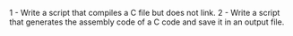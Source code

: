 1 - Write a script that compiles a C file but does not link.
2 - Write a script that generates the assembly code of a C code and save it in an output file.

